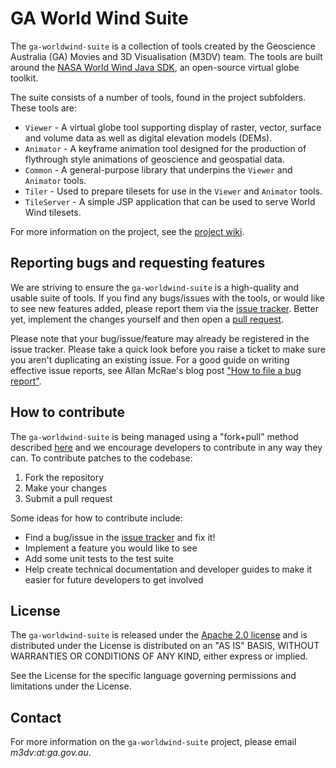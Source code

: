 # GA World Wind Suite #

The `ga-worldwind-suite` is a collection of tools created by the Geoscience Australia (GA) Movies and 3D Visualisation (M3DV) team. The tools are built around the [NASA World Wind Java SDK](http://worldwind.arc.nasa.gov/java/"), an open-source virtual globe toolkit.

The suite consists of a number of tools, found in the project subfolders. These tools are:

* `Viewer` - A virtual globe tool supporting display of raster, vector, surface and volume data as well as digital elevation models (DEMs).
* `Animator` - A keyframe animation tool designed for the production of flythrough style animations of geoscience and geospatial data.
* `Common` - A general-purpose library that underpins the `Viewer` and `Animator` tools.
* `Tiler` - Used to prepare tilesets for use in the `Viewer` and `Animator` tools.
* `TileServer` - A simple JSP application that can be used to serve World Wind tilesets.

For more information on the project, see the [project wiki](https://github.com/ga-m3dv/ga-worldwind-suite/wiki).

## Reporting bugs and requesting features ##
We are striving to ensure the `ga-worldwind-suite` is a high-quality and usable suite of tools. If you find any bugs/issues with the tools, or would like to see new features added, please report them via the [issue tracker](https://github.com/ga-m3dv/ga-worldwind-suite/issues). Better yet, implement the changes yourself and then open a [pull request](http://help.github.com/send-pull-requests/).

Please note that your bug/issue/feature may already be registered in the issue tracker. Please take a quick look before you raise a ticket to make sure you aren't duplicating an existing issue. For a good guide on writing effective issue reports, see Allan McRae's blog post ["How to file a bug report"](http://allanmcrae.com/2011/05/how-to-file-a-bug-report/).

## How to contribute ##
The `ga-worldwind-suite` is being managed using a "fork+pull" method described [here](http://help.github.com/fork-a-repo/) and we encourage developers to contribute in any way they can. To contribute patches to the codebase:

1. Fork the repository
2. Make your changes
3. Submit a pull request

Some ideas for how to contribute include:

* Find a bug/issue in the [issue tracker](https://github.com/ga-m3dv/ga-worldwind-suite/issues) and fix it!
* Implement a feature you would like to see
* Add some unit tests to the test suite
* Help create technical documentation and developer guides to make it easier for future developers to get involved

## License ##
The `ga-worldwind-suite` is released under the [Apache 2.0 license](http://www.apache.org/licenses/LICENSE-2.0.html) and is distributed under the License is distributed on an "AS IS" BASIS, WITHOUT WARRANTIES OR CONDITIONS OF ANY KIND, either express or implied.

See the License for the specific language governing permissions and limitations under the License.

## Contact ##
For more information on the `ga-worldwind-suite` project, please email *m3dv:at:ga.gov.au*.